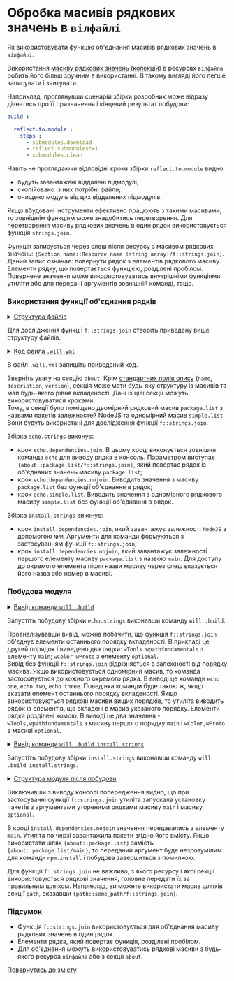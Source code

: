 # Обробка масивів рядкових значень в <code>вілфайлі</code>

Як використовувати функцію об'єднання масивів рядкових значень в <code>вілфайлі</code>.

Використання [масиву рядкових значень (колекцій)](<https://yaml.org/spec/1.2/spec.html#id2759963>) в ресурсах `вілфайла` робить його більш зручним в використанні. В такому вигляді його легше записувати і зчитувати. 

Наприклад, проглянувши сценарій збірки розробник може відразу дізнатись про її призначення і кінцевий результат побудови:

```yaml
build :

  reflect.to.module :
    steps :
      - submodules.download
      - reflect.submodules*=1
      - submodules.clean

```

Навіть не проглядаючи відповідні кроки збірки `reflect.to.module` видно:
- будуть завантажені віддалені підмодулі;
- скопійовано із них потрібні файли;
- очищено модуль від цих віддалених підмодулів.

Якщо вбудовані інструменти ефективно працюють з такими масивами, то зовнішнім функціям може знадобитись перетворення. Для перетворення масиву рядкових значень в один рядок використовується функція `strings.join`.

Функція записується через слеш після ресурсу з масивом рядкових значень: `{Section name::Resource name (string array)/f::strings.join}`. Даний запис означає: повернути рядок з елементів рядкового масиву. Елементи рядку, що повертається функцією, розділені пробілом. Повернене значення може використовуватись внутрішніми функціями утиліти або для передачі аргументів зовнішній команді, тощо. 

### Використання функції об'єднання рядків  

<details>
  <summary><u>Структура файлів</u></summary>

```
stringsJoin
    └── .will.yml

```

</details>

Для дослідження функції `f::strings.join` створіть приведену вище структуру файлів.

<details>
  <summary><u>Код файла <code>.will.yml</code></u></summary>

```yaml
about :

  name : 'stringsJoin'
  description : 'Using of strings.join function to download dependencies'
  package.list :
    main :
      - wTools
      - wpathfundamentals
    optional :
      - wColor
      - wProto
  simple.list : 
    - one
    - two
    - three

step :

  install.dependencies.join :
    shell : npm install {about::package.list/f::strings.join}
    
  install.dependencies.nojoin :
    shell : npm install {about::package.list/main}

  echo.dependencies.join :
    shell : echo {about::package.list/f::strings.join}

  echo.dependencies.nojoin :
    shell : echo {about::package.list}
    
  echo.simple.list :
    shell : echo {about::simple.list}

build :

  echo.strings :
    criterion :
      default : 1
    steps :
      - echo.dependencies.join
      - echo.dependencies.nojoin
      - echo.simple.list
      
  install.strings : 
    steps: 
      - install.dependencies.join
      - install.dependencies.nojoin
      
```

</details>

В файл `.will.yml` запишіть приведений код.  

Зверніть увагу на секцію `about`. Крім [стандартних полів опису](../concept/SectionAbout.md) (`name`, `description`, `version`), секція може мати будь-яку структуру із масивів та мап будь-якого рівня вкладеності. Дані із цієї секції можуть використовуватися кроками.  
Тому, в секції було поміщено двомірний рядковий масив `package.list` з назвами пакетів залежностей NodeJS та одномірний масив `simple.list`. Вони будуть використані для дослідження функції `f::strings.join`. 

Збірка `echo.strings` виконує:
- крок `echo.dependencies.join`. В цьому кроці виконується зовнішня команда `echo` для виводу рядка в консоль. Параметром виступає `{about::package.list/f::strings.join}`, який повертає рядок із об'єднаних значень масиву `package.list`;
- крок `echo.dependencies.nojoin`. Виводить значення з масиву `package.list` без функції об'єднання в рядок;
- крок `echo.simple.list`. Виводить значення з одномірного рядкового масиву `simple.list` без функції об'єднання в рядок.

Збірка `install.strings` виконує:
- крок `install.dependencies.join`, який завантажує залежності `NodeJS` з допомогою `NPM`. Аргументи для команди формуються з застосуванням функції `f::strings.join`;
- крок `install.dependencies.nojoin`, який завантажує залежності першого елементу масиву `package.list` з назвою `main`. Для доступу до окремого елемента після назви масиву через слеш вказується його назва або номер в масиві.

### Побудова модуля

<details>
  <summary><u>Вивід команди <code>will .build</code></u></summary>

```
[user@user ~]$ will .build
...
  Building module::stringsJoin / build::echo.strings
 > echo wTools wpathfundamentals
wTools wpathfundamentals

 > echo wColor wProto
wColor wProto

 > echo wTools,wpathfundamentals
wTools,wpathfundamentals

 > echo wColor,wProto
wColor,wProto

 > echo one
one

 > echo two
two

 > echo three
three

```

</details>

Запустіть побудову збірки `echo.strings` виконавши команду `will .build`.

Проаналізувавши вивід, можна побачити, що функція `f::strings.join` об'єднує елементи останнього порядку вкладеності. В прикладі це другий порядок і виведено два рядки: `wTools wpathfundamentals` з елементу `main`; `wColor wProto` з елементу `optional`.  
Вивід без функції `f::strings.join` відрізняється в залежності від порядку масива. Якщо використовується одномірний масив, то команда застосовується до кожного окремого рядка. В виводі це команди `echo one`, `echo two`, `echo three`. Поведінка команди буде такою ж, якщо вказати елемент останнього порядку вкладеності. Якщо використовуються рядкові масиви вищих порядків, то утиліта виводить рядок із елементів, що вкладені в масив указаного порядку. Елементи рядка розділені комою. В виводі це два значення - `wTools,wpathfundamentals` з масиву першого порядку `main` i `wColor,wProto` в масиві `optional`.

<details>
  <summary><u>Вивід команди <code>will .build install.strings</code></u></summary>

```
[user@user ~]$ will .build install.strings
...
  Building module::stringsJoin / build::install.strings
 > npm install wTools wpathfundamentals
...
+ wTools@0.8.450
+ wpathfundamentals@0.6.173
added 1 package from 2 contributors, updated 1 package and audited 5 packages in 3.276s
found 0 vulnerabilities
...

 > npm install wColor wProto
npm
 ...

+ wProto@0.4.147
+ wColor@0.3.105
added 1 package from 2 contributors, updated 1 package and audited 7 packages in 1.389s
found 0 vulnerabilities
 ...

 > npm install wTools
npm
...
+ wTools@0.8.450
updated 1 package and audited 7 packages in 0.72s
found 0 vulnerabilities
...

 > npm install wpathfundamentals
npm
...
+ wpathfundamentals@0.6.173
updated 1 package and audited 7 packages in 0.716s
found 0 vulnerabilities
...
  Built module::stringsJoin / build::install.strings in 10.612s

```

</details>

Запустіть побудову збірки `install.strings` виконавши команду `will .build install.strings`.

<details>
  <summary><u>Структура модуля після побудови</u></summary>

```
defaultBuild
     ├── node_modules
     │         ├── wColor
     │         ├── wpathfundamentals
     │         ├── wProto
     │         └── wTools
     ├── package-lock.json
     └── .will.yml

```

</details>

Виключивши з виводу консолі попередження видно, що при застосуванні функції `f::strings.join` утиліта запускала установку пакетів з аргументами утореними рядками масиву `main` i масиву `optional`. 

В кроці `install.dependencies.nojoin` значення передавались з елементу `main`. Утиліта по черзі завантажила пакети згідно його вмісту. Якщо використати шлях `{about::package.list}` замість `{about::package.list/main}`, то переданий аргумент буде незрозумілим для команди `npm.install` і побудова завершиться з помилкою.

Для функції `f::strings.join` не важливо, з якого ресурсу і якої секції використовуються рядкові значення, головне передати їх за правильним шляхом. Наприклад, ви можете використати масив шляхів секції `path`, вказавши `{path::some_path/f::strings.join}`.

### Підсумок

- Функція `f::strings.join` використовується для об'єднання масиву рядкових значень в один рядок.
- Елементи рядка, який повертає функція, розділені пробілом.
- Для об'єднання можуть використовуватись рядкові масиви з будь-якого ресурса `вілфайла` або з секції `about`.

[Повернутись до змісту](../README.md#tutorials)